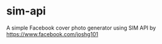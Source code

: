 # sim-api
A simple Facebook cover photo generator using SIM API by https://www.facebook.com/joshg101
